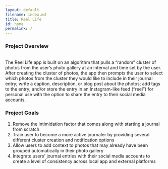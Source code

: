 ```yaml
---
layout: default
filename: index.md
title: Reel Life
id: home
permalink: /
---
```


### Project Overview
<br/>
The Reel Life app is built on an algorithm that pulls a “random” cluster of photos from the user’s photo gallery at an interval and time set by the user. After creating the cluster of photos, the app then prompts the user to select which photos from the cluster they would like to include in their journal entry; write a caption, description, or blog post about the photos; add tags to the entry; and/or store the entry in an Instagram-like feed (“reel”) for personal use with the option to share the entry to their social media accounts.

<br/>

### Project Goals
 1. Remove the intimidation factor that comes along with starting a journal from scratch   
 2. Train user to become a more active journaler by providing several different cluster creation and notification options  
 3. Allow users to add context to photos that may already have been grouped automatically in their photo gallery  
 4. Integrate users' journal entries with their social media accounts to create a level of consistency across local app and external platforms  


